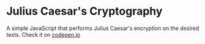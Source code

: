 # Julius Caesar's Cryptography

A simple JavaScript that performs Julius Caesar's encryption on the desired texts. Check it on [codepen.io](https://codepen.io/iagocalazans/pen/RwwOPPm)
